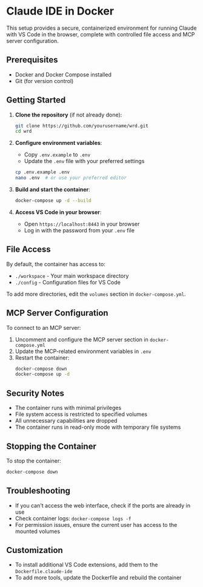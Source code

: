 # Claude IDE in Docker

This setup provides a secure, containerized environment for running Claude with VS Code in the browser, complete with controlled file access and MCP server configuration.

## Prerequisites

- Docker and Docker Compose installed
- Git (for version control)

## Getting Started

1. **Clone the repository** (if not already done):
   ```bash
   git clone https://github.com/yourusername/wrd.git
   cd wrd
   ```

2. **Configure environment variables**:
   - Copy `.env.example` to `.env`
   - Update the `.env` file with your preferred settings
   ```bash
   cp .env.example .env
   nano .env  # or use your preferred editor
   ```

3. **Build and start the container**:
   ```bash
   docker-compose up -d --build
   ```

4. **Access VS Code in your browser**:
   - Open `https://localhost:8443` in your browser
   - Log in with the password from your `.env` file

## File Access

By default, the container has access to:
- `./workspace` - Your main workspace directory
- `./config` - Configuration files for VS Code

To add more directories, edit the `volumes` section in `docker-compose.yml`.

## MCP Server Configuration

To connect to an MCP server:

1. Uncomment and configure the MCP server section in `docker-compose.yml`
2. Update the MCP-related environment variables in `.env`
3. Restart the container:
   ```bash
   docker-compose down
   docker-compose up -d
   ```

## Security Notes

- The container runs with minimal privileges
- File system access is restricted to specified volumes
- All unnecessary capabilities are dropped
- The container runs in read-only mode with temporary file systems

## Stopping the Container

To stop the container:
```bash
docker-compose down
```

## Troubleshooting

- If you can't access the web interface, check if the ports are already in use
- Check container logs: `docker-compose logs -f`
- For permission issues, ensure the current user has access to the mounted volumes

## Customization

- To install additional VS Code extensions, add them to the `Dockerfile.claude-ide`
- To add more tools, update the Dockerfile and rebuild the container

